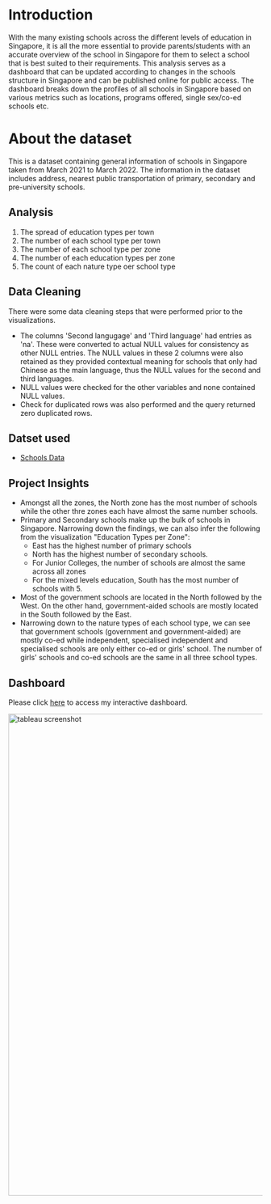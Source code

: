 # Introduction
With the many existing schools across the different levels of education in Singapore, it is all the more essential to provide parents/students with an accurate overview of the school in Singapore for them to select a school that is best suited to their requirements. This analysis serves as a dashboard that can be updated according to changes in the schools structure in Singapore and can be published online for public access. The dashboard breaks down the profiles of all schools in Singapore based on various metrics such as locations, programs offered, single sex/co-ed schools etc.

# About the dataset
This is a dataset containing general information of schools in Singapore taken from March 2021 to March 2022. The information in the dataset includes address, nearest public transportation of primary, secondary and pre-university schools. 

## Analysis
1. The spread of education types per town
2. The number of each school type per town
3. The number of each school type per zone
4. The number of each education types per zone
5. The count of each nature type oer school type

## Data Cleaning
There were some data cleaning steps that were performed prior to the visualizations. 
- The columns 'Second langugage' and 'Third language' had entries as 'na'. These were converted to actual NULL values for consistency as other NULL entries. The NULL values in these 2 columns were also retained as they provided contextual meaning for schools that only had Chinese as the main language, thus the NULL values for the second and third languages.
- NULL values were checked for the other variables and none contained NULL values.
- Check for duplicated rows was also performed and the query returned zero duplicated rows.

## Datset used
- <a href="https://github.com/bayyangjie/Tableau-Projects/blob/main/Schools/Schools_php.xls">Schools Data</a>

## Project Insights
- Amongst all the zones, the North zone has the most number of schools while the other thre zones each have almost the same number schools.
- Primary and Secondary schools make up the bulk of schools in Singapore. Narrowing down the findings, we can also infer the following from the visualization "Education Types per Zone":
  - East has the highest number of primary schools
  - North has the highest number of secondary schools.
  - For Junior Colleges, the number of schools are almost the same across all zones
  - For the mixed levels education, South has the most number of schools with 5.
- Most of the government schools are located in the North followed by the West. On the other hand, government-aided schools are mostly located in the South followed by the East.
- Narrowing down to the nature types of each school type, we can see that government schools (government and government-aided) are mostly co-ed while independent, specialised independent and specialised schools are only either co-ed or girls' school. The number of girls' schools and co-ed schools are the same in all three school types. 

## Dashboard
Please click [here](https://public.tableau.com/views/Schools_Analysis_17329432822910/Overview?:language=en-GB&publish=yes&:sid=&:redirect=auth&:display_count=n&:origin=viz_share_link) to access my interactive dashboard.

<img width="953" alt="tableau screenshot" src="https://github.com/user-attachments/assets/2ca69c27-8fbd-4923-ac86-01d45c3463df"> <br>


